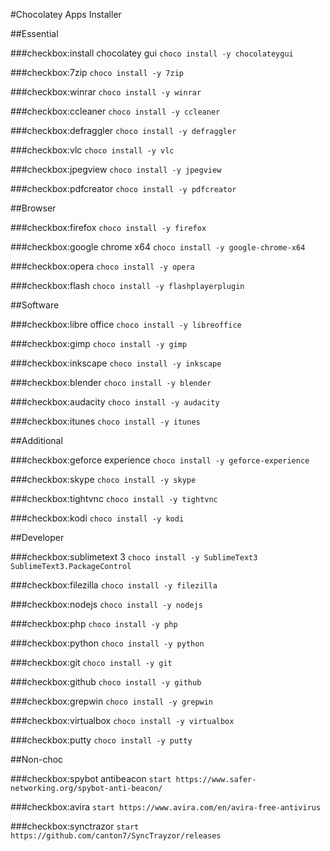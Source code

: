 #Chocolatey Apps Installer


##Essential

###checkbox:install chocolatey gui
`choco install -y chocolateygui`

###checkbox:7zip
`choco install -y 7zip`

###checkbox:winrar
`choco install -y winrar`

###checkbox:ccleaner
`choco install -y ccleaner`

###checkbox:defraggler
`choco install -y defraggler`

###checkbox:vlc
`choco install -y vlc`

###checkbox:jpegview
`choco install -y jpegview`

###checkbox:pdfcreator
`choco install -y pdfcreator`


##Browser

###checkbox:firefox
`choco install -y firefox`

###checkbox:google chrome x64
`choco install -y google-chrome-x64`

###checkbox:opera
`choco install -y opera`

###checkbox:flash
`choco install -y flashplayerplugin`


##Software

###checkbox:libre office
`choco install -y libreoffice`

###checkbox:gimp
`choco install -y gimp`

###checkbox:inkscape
`choco install -y inkscape`

###checkbox:blender
`choco install -y blender`

###checkbox:audacity
`choco install -y audacity`

###checkbox:itunes
`choco install -y itunes`


##Additional

###checkbox:geforce experience
`choco install -y geforce-experience`

###checkbox:skype
`choco install -y skype`

###checkbox:tightvnc
`choco install -y tightvnc`

###checkbox:kodi
`choco install -y kodi`


##Developer

###checkbox:sublimetext 3
`choco install -y SublimeText3 SublimeText3.PackageControl`

###checkbox:filezilla
`choco install -y filezilla`

###checkbox:nodejs
`choco install -y nodejs`

###checkbox:php
`choco install -y php`

###checkbox:python
`choco install -y python`

###checkbox:git
`choco install -y git`

###checkbox:github
`choco install -y github`

###checkbox:grepwin
`choco install -y grepwin`

###checkbox:virtualbox
`choco install -y virtualbox`

###checkbox:putty
`choco install -y putty`


##Non-choc

###checkbox:spybot antibeacon
`start https://www.safer-networking.org/spybot-anti-beacon/`

###checkbox:avira
`start https://www.avira.com/en/avira-free-antivirus`

###checkbox:synctrazor
`start https://github.com/canton7/SyncTrayzor/releases`
